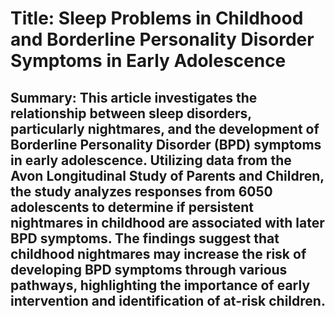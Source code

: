 # Title: Sleep Problems in Childhood and Borderline Personality Disorder Symptoms in Early Adolescence

## Summary: This article investigates the relationship between sleep disorders, particularly nightmares, and the development of Borderline Personality Disorder (BPD) symptoms in early adolescence. Utilizing data from the Avon Longitudinal Study of Parents and Children, the study analyzes responses from 6050 adolescents to determine if persistent nightmares in childhood are associated with later BPD symptoms. The findings suggest that childhood nightmares may increase the risk of developing BPD symptoms through various pathways, highlighting the importance of early intervention and identification of at-risk children.